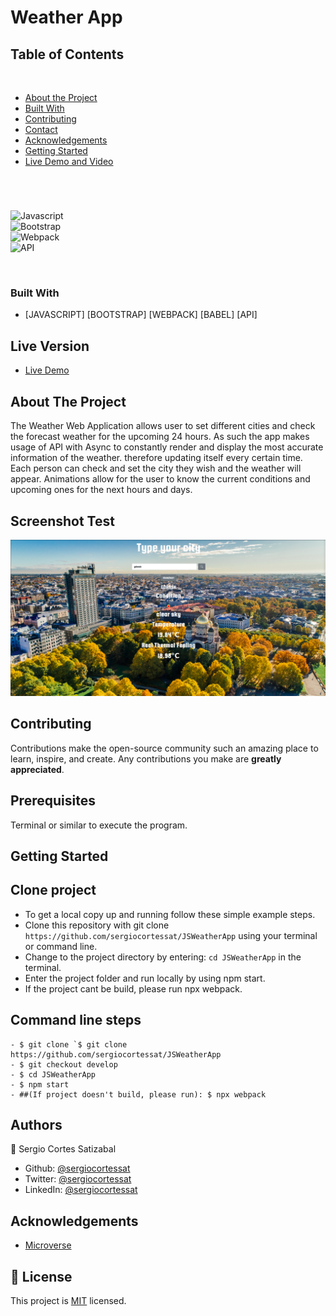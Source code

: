# Weather App

## Table of Contents
  <br />

* [About the Project](#about-the-project)
* [Built With](#built-with)
* [Contributing](#contributing)
* [Contact](#authors)
* [Acknowledgements](#acknowledgements) 
* [Getting Started](#getting-started) 
* [Live Demo and Video](#live-version) 

#
<br />

![Javascript](https://img.shields.io/badge/Javascript-3776AB?style=for-the-badge&logo=javascript&logoColor=white) <br/>
![Bootstrap](https://img.shields.io/badge/Bootstrap-092E20?style=for-the-badge&logo=bootstrap&logoColor=white) <br/>
![Webpack](https://img.shields.io/badge/Webpack-092E20?style=for-the-badge&logo=webpack&logoColor=white) <br/>
![API](https://img.shields.io/badge/api-092E20?style=for-the-badge&logo=api&logoColor=white) <br/>



<br />

### Built With

* [JAVASCRIPT] [BOOTSTRAP] [WEBPACK] [BABEL] [API]

## Live Version

* [Live Demo](https://sergiocortessat.github.io/JSWeatherApp/) 

<!-- ABOUT THE PROJECT   -->
## About The Project
The Weather Web Application allows user to set different cities and check the forecast weather for the upcoming 24 hours. As such the app makes usage of API with Async to constantly render and display the most accurate information of the weather. therefore updating itself every certain time. Each person can check and set the city they wish and the weather will appear. Animations allow for the user to know the current conditions and upcoming ones for the next hours and days.

## Screenshot Test

<p align="center">
  <img height="auto" src="Screenshot.png">
</p>



## Contributing

Contributions make the open-source community such an amazing place to learn, inspire, and create. Any contributions you make are **greatly appreciated**.

## Prerequisites

Terminal or similar to execute the program.


## Getting Started


## Clone project

- To get a local copy up and running follow these simple example steps.
- Clone this repository with git clone ```https://github.com/sergiocortessat/JSWeatherApp``` using your terminal or command line.
- Change to the project directory by entering: ```cd JSWeatherApp``` in the terminal.
- Enter the project folder and run locally by using npm start.
- If the project cant be build, please run npx webpack.

## Command line steps
```
- $ git clone `$ git clone https://github.com/sergiocortessat/JSWeatherApp
- $ git checkout develop
- $ cd JSWeatherApp
- $ npm start
- ##(If project doesn't build, please run): $ npx webpack
```

## Authors

👤 Sergio Cortes Satizabal

- Github: [@sergiocortessat](https://github.com/sergiocortessat)
- Twitter: [@sergiocortessat](https://twitter.com/sergiocortessat)
- LinkedIn: [@sergiocortessat](www.linkedin.com/in/sergio-cortes-satizabal-3b452194)


<!-- ACKNOWLEDGEMENTS -->
## Acknowledgements

* [Microverse](https://www.microverse.org/)


## 📝 License

This project is [MIT](https://github.com/sergiocortessat/sergiocortessat/blob/main/LICENSE) licensed.


